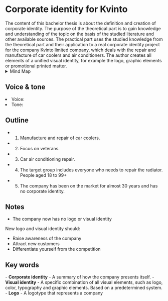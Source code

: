 <h1>Corporate identity for Kvinto</h1>
The content of this bachelor thesis is about the definition and creation of corporate identity. The purpose of the theoretical part is to gain knowledge and understanding of the topic on the basis of the studied literature and other available sources. The practical part uses the studied knowledge from the theoretical part and their application to a real corporate identity project for the company Kvinto limited company, which deals with the repair and manufacture of car coolers and air conditioners. The author creates all elements of a unified visual identity, for example the logo, graphic elements or promotional printed matter.

<details>
  
  <summary>Mind Map</summary>

![mindmap](https://user-images.githubusercontent.com/73166204/111201772-684e2200-85c3-11eb-951d-d1a87b7ff0e5.jpg)


</details>

<h2>Voice & tone</h2>

<li>Voice:</li>  
<li>Tone:</li>

<h2>Outline</h2>

- 1. Manufacture and repair of car coolers.
- 2. Focus on veterans.
- 3. Car air conditioning repair.
- 4. The target group includes everyone who needs to repair the radiator. People aged 18 to 99+
- 5. The company has been on the market for almost 30 years and has no corporate identity.

<h2>Notes</h2>

- The company now has no logo or visual identity

New logo and visual identity should:

- Raise awareness of the company
- Attract new customers
- Differentiate yourself from the competition

<h2>Key words</h2>
- <b>Corporate identity</b>
  - A summary of how the company presents itself.
- <b>Visual identity</b>
  - A specific combination of all visual elements, such as logo, color, typography and graphic elements. Based on a predetermined system.
- <b>Logo</b>
  - A logotype that represents a company
